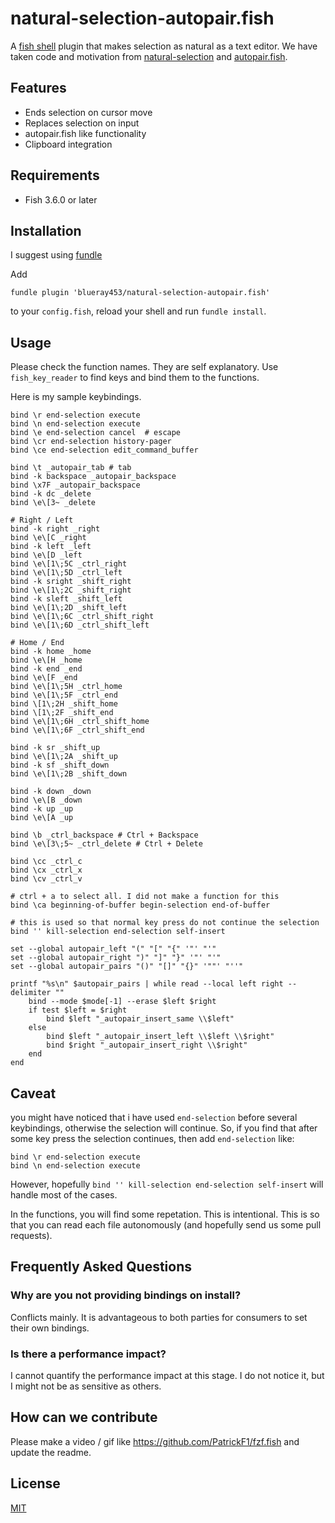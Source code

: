 # natural-selection-autopair.fish

A [fish shell](https://fishshell.com/) plugin that makes selection as natural as a text editor. We have taken code and motivation from [natural-selection](https://github.com/daleeidd/natural-selection) and [autopair.fish](https://github.com/jorgebucaran/autopair.fish). 

## Features

- Ends selection on cursor move
- Replaces selection on input
- autopair.fish like functionality
- Clipboard integration

## Requirements

- Fish 3.6.0 or later

## Installation

I suggest using [fundle](https://github.com/danhper/fundle)

Add

```
fundle plugin 'blueray453/natural-selection-autopair.fish'
```

to your `config.fish`, reload your shell and run `fundle install`.

## Usage

Please check the function names. They are self explanatory. Use `fish_key_reader` to find keys and bind them to the functions.

Here is my sample keybindings.
```
bind \r end-selection execute
bind \n end-selection execute
bind \e end-selection cancel  # escape
bind \cr end-selection history-pager
bind \ce end-selection edit_command_buffer

bind \t _autopair_tab # tab
bind -k backspace _autopair_backspace
bind \x7F _autopair_backspace
bind -k dc _delete
bind \e\[3~ _delete

# Right / Left
bind -k right _right
bind \e\[C _right
bind -k left _left
bind \e\[D _left
bind \e\[1\;5C _ctrl_right
bind \e\[1\;5D _ctrl_left
bind -k sright _shift_right
bind \e\[1\;2C _shift_right
bind -k sleft _shift_left
bind \e\[1\;2D _shift_left
bind \e\[1\;6C _ctrl_shift_right
bind \e\[1\;6D _ctrl_shift_left

# Home / End
bind -k home _home
bind \e\[H _home
bind -k end _end
bind \e\[F _end
bind \e\[1\;5H _ctrl_home
bind \e\[1\;5F _ctrl_end
bind \[1\;2H _shift_home
bind \[1\;2F _shift_end
bind \e\[1\;6H _ctrl_shift_home
bind \e\[1\;6F _ctrl_shift_end

bind -k sr _shift_up
bind \e\[1\;2A _shift_up
bind -k sf _shift_down
bind \e\[1\;2B _shift_down

bind -k down _down
bind \e\[B _down
bind -k up _up
bind \e\[A _up

bind \b _ctrl_backspace # Ctrl + Backspace
bind \e\[3\;5~ _ctrl_delete # Ctrl + Delete

bind \cc _ctrl_c
bind \cx _ctrl_x
bind \cv _ctrl_v

# ctrl + a to select all. I did not make a function for this
bind \ca beginning-of-buffer begin-selection end-of-buffer

# this is used so that normal key press do not continue the selection
bind '' kill-selection end-selection self-insert

set --global autopair_left "(" "[" "{" '"' "'"
set --global autopair_right ")" "]" "}" '"' "'"
set --global autopair_pairs "()" "[]" "{}" '""' "''"

printf "%s\n" $autopair_pairs | while read --local left right --delimiter ""
    bind --mode $mode[-1] --erase $left $right
    if test $left = $right
        bind $left "_autopair_insert_same \\$left"
    else
        bind $left "_autopair_insert_left \\$left \\$right"
        bind $right "_autopair_insert_right \\$right"
    end
end
```
## Caveat

you might have noticed that i have used `end-selection` before several keybindings, otherwise the selection will continue. So, if you find that after some key press the selection continues, then add `end-selection` like:

```
bind \r end-selection execute
bind \n end-selection execute
```

However, hopefully `bind '' kill-selection end-selection self-insert` will handle most of the cases.

In the functions, you will find some repetation. This is intentional. This is so that you can read each file autonomously (and hopefully send us some pull requests).

## Frequently Asked Questions

### Why are you not providing bindings on install?
Conflicts mainly. It is advantageous to both parties for consumers to set their own bindings.

### Is there a performance impact?
I cannot quantify the performance impact at this stage. I do not notice it, but I might not be as sensitive as others.

## How can we contribute

Please make a video / gif like https://github.com/PatrickF1/fzf.fish and update the readme.

## License

[MIT](LICENSE.md)
